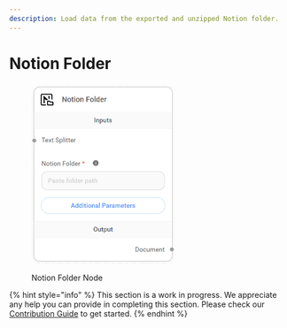 ```yaml
---
description: Load data from the exported and unzipped Notion folder.
---
```


# Notion Folder

<figure><img src="../../../.gitbook/assets/image (3) (1) (1) (1) (1) (1).png" alt="" width="259"><figcaption><p>Notion Folder Node</p></figcaption></figure>

{% hint style="info" %}
This section is a work in progress. We appreciate any help you can provide in completing this section. Please check our [Contribution Guide](../../../CONTRIBUTING.md) to get started.
{% endhint %}
